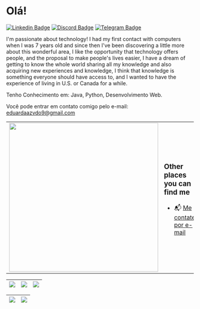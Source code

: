 <h1> Olá! </h1>

[![Linkedin Badge](https://img.shields.io/badge/-Linkedin-blue?style=for-the-badge&logo=Linkedin&logoColor=white)](www.linkedin.com/in/maria-eduarda-azevedo-143850239/)
[![Discord Badge](https://img.shields.io/badge/Discord-5865F2?style=for-the-badge&logo=discord&logoColor=white)](https://discord.gg/NbMQUPjHz7)
[![Telegram Badge](https://img.shields.io/badge/Telegram-2CA5E0?style=for-the-badge&logo=telegram&logoColor=white)](https://t.me/duarrdazx)

I'm passionate about technology! I had my first contact with computers when I was 7 years old and since then I've been discovering a little more about this wonderful area, I like the opportunity that technology offers people, and the proposal to make people's lives easier, I have a dream of getting to know the whole world sharing all my knowledge and also acquiring new experiences and knowledge, I think that knowledge is something everyone should have access to, and I wanted to have the experience of living in U.S. or Canada for a while.

Tenho Conhecimento em: Java, Python, Desenvolvimento Web.

Você pode entrar em contato comigo pelo e-mail: eduardaazvdo9@gmail.com

<table border="0" cellspacing="0" cellpadding="0">
  <tr>
    <td style="border: 0";>
      <img width="400" src="https://i.imgur.com/bXxIgrd.png" />
    </td>
    <td style="border: 0";>
      <h3>Other places you can find me</h3>
      <ul>
        <li>
          📬 <a href=mailto:eduardaazvdo9@gmail.com> Me contate por e-mail </a>
        </li>
      </ul>
    </td>
  </tr>
</table>

| ![](http://github-profile-summary-cards.vercel.app/api/cards/stats?username=duarrdazx&theme=nord_dark) | ![](http://github-profile-summary-cards.vercel.app/api/cards/repos-per-language?username=duarrdazx&hide=Html&theme=nord_dark) | ![](http://github-profile-summary-cards.vercel.app/api/cards/most-commit-language?username=duarrdazx&theme=nord_dark) |
| :-: | :-: | :-: |

| ![](http://github-profile-summary-cards.vercel.app/api/cards/profile-details?username=duarrdazx&theme=nord_dark) | ![](https://github-readme-streak-stats.herokuapp.com/?user=duarrdazx&hide_border=true&date_format=M%20j%5B%2C%20Y%5D&background=2D3742&stroke=2D3742&ring=6bbbca&fire=6bbbca&currStreakNum=fff&sideNums=6bbbca&currStreakLabel=6bbbca&sideLabels=fff&dates=fff) |
| :-: | :-: |
